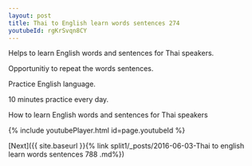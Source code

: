 ```yaml
---
layout: post
title: Thai to English learn words sentences 274 
youtubeId: rgKrSvqn8CY
---
```

 
 
Helps to learn English words and sentences for Thai speakers.

Opportunitiy to repeat the words sentences. 

Practice English language. 
 
10 minutes practice every day. 
 
How to learn English words and sentences for Thai speakers 
 
{% include youtubePlayer.html id=page.youtubeId %}
 
 
[Next]({{ site.baseurl }}{% link  split1/_posts/2016-06-03-Thai to english learn words sentences 788 .md%})
 
